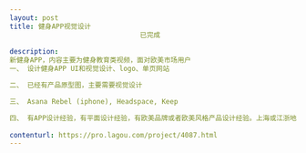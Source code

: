 ```yaml
---                
layout: post       
title: 健身APP视觉设计
                                已完成
           
description: 
新健身APP，内容主要为健身教育类视频，面对欧美市场用户
一、 设计健身APP UI和视觉设计、logo、单页网站

二、 已经有产品原型图，主要需要视觉设计

三、 Asana Rebel (iphone), Headspace, Keep

四、 有APP设计经验，有平面设计经验，有欧美品牌或者欧美风格产品设计经验。上海或江浙地区人员公司优先
     
contenturl: https://pro.lagou.com/project/4087.html      
---                 
```


